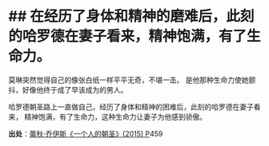 # \## 在经历了身体和精神的磨难后，此刻的哈罗德在妻子看来，精神饱满，有了生命力。

莫琳突然觉得自己的像张白纸一样平平无奇，不堪一击。 是他那种生命力使她颤抖，好像他终于成了早该成为的男人。

哈罗德朝圣路上一直做自己，经历了身体和精神的困难后，此刻的哈罗德在妻子看来， 精神饱满，有了生命力，这种生命力让妻子为他感到骄傲。

**出处**：[蕾秋·乔伊斯《一个人的朝圣》(2015) P](zotero://select/library/items/IZWRNIRW)459

